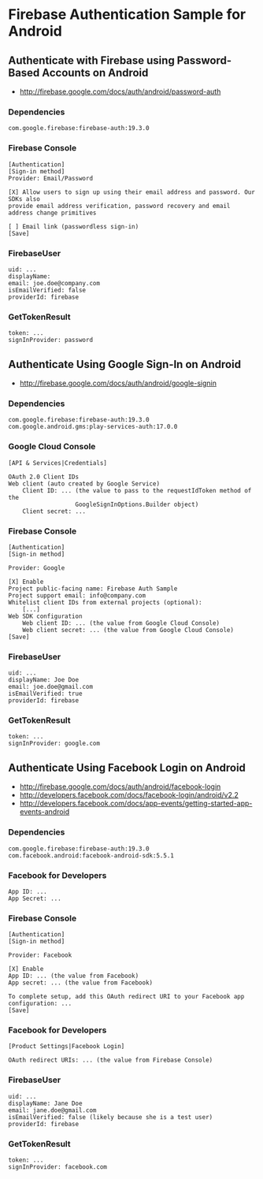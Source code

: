 Firebase Authentication Sample for Android
==========================================

## Authenticate with Firebase using Password-Based Accounts on Android

* http://firebase.google.com/docs/auth/android/password-auth

### Dependencies

```
com.google.firebase:firebase-auth:19.3.0
```

### Firebase Console

```
[Authentication]
[Sign-in method]
Provider: Email/Password

[X] Allow users to sign up using their email address and password. Our SDKs also
provide email address verification, password recovery and email address change primitives

[ ] Email link (passwordless sign-in)
[Save]
```

### FirebaseUser

```
uid: ...
displayName:
email: joe.doe@company.com
isEmailVerified: false
providerId: firebase
```

### GetTokenResult

```
token: ...
signInProvider: password
```

## Authenticate Using Google Sign-In on Android

* http://firebase.google.com/docs/auth/android/google-signin

### Dependencies

```
com.google.firebase:firebase-auth:19.3.0
com.google.android.gms:play-services-auth:17.0.0
```

### Google Cloud Console

```
[API & Services|Credentials]

OAuth 2.0 Client IDs
Web client (auto created by Google Service)
    Client ID: ... (the value to pass to the requestIdToken method of the
                   GoogleSignInOptions.Builder object)
    Client secret: ...
```

### Firebase Console

```
[Authentication]
[Sign-in method]

Provider: Google

[X] Enable
Project public-facing name: Firebase Auth Sample
Project support email: info@company.com
Whitelist client IDs from external projects (optional):
    [...]
Web SDK configuration
    Web client ID: ... (the value from Google Cloud Console)
    Web client secret: ... (the value from Google Cloud Console)
[Save]
```

### FirebaseUser

```
uid: ...
displayName: Joe Doe
email: joe.doe@gmail.com
isEmailVerified: true
providerId: firebase
```

### GetTokenResult

```
token: ...
signInProvider: google.com
```

## Authenticate Using Facebook Login on Android

* http://firebase.google.com/docs/auth/android/facebook-login
* http://developers.facebook.com/docs/facebook-login/android/v2.2
* http://developers.facebook.com/docs/app-events/getting-started-app-events-android

### Dependencies

```   
com.google.firebase:firebase-auth:19.3.0
com.facebook.android:facebook-android-sdk:5.5.1
```

### Facebook for Developers

```
App ID: ...
App Secret: ...
```

### Firebase Console

```
[Authentication]
[Sign-in method]

Provider: Facebook

[X] Enable
App ID: ... (the value from Facebook)
App secret: ... (the value from Facebook)

To complete setup, add this OAuth redirect URI to your Facebook app
configuration: ...
[Save]
```

### Facebook for Developers

```
[Product Settings|Facebook Login]

OAuth redirect URIs: ... (the value from Firebase Console)
```

### FirebaseUser

```
uid: ...
displayName: Jane Doe
email: jane.doe@gmail.com
isEmailVerified: false (likely because she is a test user)
providerId: firebase
```

### GetTokenResult

```
token: ...
signInProvider: facebook.com
```
